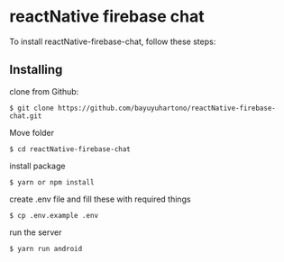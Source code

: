

# reactNative firebase chat

To install reactNative-firebase-chat, follow these steps:
## Installing
clone from Github:
```
$ git clone https://github.com/bayuyuhartono/reactNative-firebase-chat.git
```
Move folder
```
$ cd reactNative-firebase-chat
```
install package
```
$ yarn or npm install
```
create .env file and fill these with required things
```
$ cp .env.example .env
```
run the server
```
$ yarn run android
```
